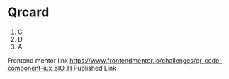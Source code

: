 # Qrcard
1. C
2. D
3. A

Frontend mentor link https://www.frontendmentor.io/challenges/qr-code-component-iux_sIO_H
Published Link
